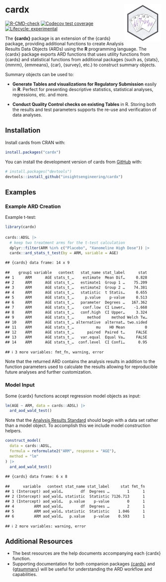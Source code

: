 
# cardx <a href="https://insightsengineering.github.io/cardx/"><img src="man/figures/logo.png" align="right" height="120" alt="cardx website" /></a>

[![R-CMD-check](https://github.com/insightsengineering/cardx/actions/workflows/R-CMD-check.yaml/badge.svg)](https://github.com/insightsengineering/cardx/actions/workflows/R-CMD-check.yaml)
[![Codecov test
coverage](https://codecov.io/gh/insightsengineering/cardx/branch/main/graph/badge.svg)](https://app.codecov.io/gh/insightsengineering/cardx?branch=main)
[![Lifecycle:
experimental](https://img.shields.io/badge/lifecycle-experimental-orange.svg)](https://lifecycle.r-lib.org/articles/stages.html#experimental)

The **{cardx}** package is an extension of the {cards} package,
providing additional functions to create Analysis Results Data Objects
(ARDs) using the **R** programming language. The {cardx} package exports
ARD functions that uses utility functions from {cards} and statistical
functions from additional packages (such as, {stats}, {mmrm}, {emmeans},
{car}, {survey}, etc.) to construct summary objects.

Summary objects can be used to:

- **Generate Tables and visualizations for Regulatory Submission**
  easily in **R**. Perfect for presenting descriptive statistics,
  statistical analyses, regressions, etc. and more.

- **Conduct Quality Control checks on existing Tables** in R. Storing
  both the results and test parameters supports the re-use and
  verification of data analyses.

## Installation

Install cards from CRAN with:

``` r
install.packages("cardx")
```

You can install the development version of cards from
[GitHub](https://github.com/) with:

``` r
# install.packages("devtools")
devtools::install_github("insightsengineering/cardx")
```

## Examples

### Example ARD Creation

Example t-test:

``` r
library(cardx)

cards::ADSL |>
  # keep two treatment arms for the t-test calculation
  dplyr::filter(ARM %in% c("Placebo", "Xanomeline High Dose")) |>
  cardx::ard_stats_t_test(by = ARM, variable = AGE)
```

    ## {cards} data frame: 14 x 9

    ##    group1 variable   context   stat_name stat_label      stat
    ## 1     ARM      AGE stats_t_…    estimate  Mean Dif…     0.828
    ## 2     ARM      AGE stats_t_…   estimate1  Group 1 …    75.209
    ## 3     ARM      AGE stats_t_…   estimate2  Group 2 …    74.381
    ## 4     ARM      AGE stats_t_…   statistic  t Statis…     0.655
    ## 5     ARM      AGE stats_t_…     p.value    p-value     0.513
    ## 6     ARM      AGE stats_t_…   parameter  Degrees …   167.362
    ## 7     ARM      AGE stats_t_…    conf.low  CI Lower…    -1.668
    ## 8     ARM      AGE stats_t_…   conf.high  CI Upper…     3.324
    ## 9     ARM      AGE stats_t_…      method     method Welch Tw…
    ## 10    ARM      AGE stats_t_… alternative  alternat… two.sided
    ## 11    ARM      AGE stats_t_…          mu    H0 Mean         0
    ## 12    ARM      AGE stats_t_…      paired  Paired t…     FALSE
    ## 13    ARM      AGE stats_t_…   var.equal  Equal Va…     FALSE
    ## 14    ARM      AGE stats_t_…  conf.level  CI Confi…      0.95

    ## ℹ 3 more variables: fmt_fn, warning, error

Note that the returned ARD contains the analysis results in addition to
the function parameters used to calculate the results allowing for
reproducible future analyses and further customization.

### Model Input

Some {cardx} functions accept regression model objects as input:

``` r
lm(AGE ~ ARM, data = cards::ADSL) |>
  ard_aod_wald_test()
```

Note that the [Analysis Results
Standard](https://www.cdisc.org/standards/foundational/analysis-results-standard)
should begin with a data set rather than a model object. To accomplish
this we include model construction helpers.

``` r
construct_model(
  data = cards::ADSL,
  formula = reformulate2("ARM", response = "AGE"),
  method = "lm"
) |>
  ard_aod_wald_test()
```

    ## {cards} data frame: 6 x 8

    ##      variable   context stat_name stat_label     stat fmt_fn
    ## 1 (Intercept) aod_wald…        df  Degrees …        1      1
    ## 2 (Intercept) aod_wald… statistic  Statistic 7126.713      1
    ## 3 (Intercept) aod_wald…   p.value    p-value        0      1
    ## 4         ARM aod_wald…        df  Degrees …        2      1
    ## 5         ARM aod_wald… statistic  Statistic    1.046      1
    ## 6         ARM aod_wald…   p.value    p-value    0.593      1

    ## ℹ 2 more variables: warning, error

## Additional Resources

- The best resources are the help documents accompanying each {cardx}
  function.
- Supporting documentation for both companion packages
  [{cards}](https://insightsengineering.github.io/cards/) and
  {[gtsummary](https://www.danieldsjoberg.com/gtsummary/index.html)}
  will be useful for understanding the ARD workflow and capabilities.
